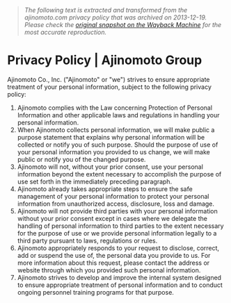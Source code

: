> *The following text is extracted and transformed from the ajinomoto.com privacy policy that was archived on 2013-12-19. Please check the [original snapshot on the Wayback Machine](https://web.archive.org/web/20131219153752id_/http%3A//www.ajinomoto.com/en/privacy) for the most accurate reproduction.*

# Privacy Policy | Ajinomoto Group

Ajinomoto Co., Inc. ("Ajinomoto" or "we") strives to ensure appropriate treatment of your personal information, subject to the following privacy policy: 

  1. Ajinomoto complies with the Law concerning Protection of Personal Information and other applicable laws and regulations in handling your personal information. 
  2. When Ajinomoto collects personal information, we will make public a purpose statement that explains why personal information will be collected or notify you of such purpose. Should the purpose of use of your personal information you provided to us change, we will make public or notify you of the changed purpose. 
  3. Ajinomoto will not, without your prior consent, use your personal information beyond the extent necessary to accomplish the purpose of use set forth in the immediately preceding paragraph. 
  4. Ajinomoto already takes appropriate steps to ensure the safe management of your personal information to protect your personal information from unauthorized access, disclosure, loss and damage. 
  5. Ajinomoto will not provide third parties with your personal information without your prior consent except in cases where we delegate the handling of personal information to third parties to the extent necessary for the purpose of use or we provide personal information legally to a third party pursuant to laws, regulations or rules. 
  6. Ajinomoto appropriately responds to your request to disclose, correct, add or suspend the use of, the personal data you provide to us. For more information about this request, please contact the address or website through which you provided such personal information. 
  7. Ajinomoto strives to develop and improve the internal system designed to ensure appropriate treatment of personal information and to conduct ongoing personnel training programs for that purpose. 


